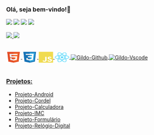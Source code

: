 ### Olá, seja bem-vindo!👋 <br/>

<div>
<a href = "https://www.linkedin.com/in/gildo-bernardes-853924197"><img src="https://img.shields.io/badge/LinkedIn-0077B5?style=for-the-badge&logo=linkedin&logoColor=white" target="_blank" rel="external"></a>
<a href = "https://github.com/GILDOBERNARDES"><img src="https://img.shields.io/badge/GitHub-100000?style=for-the-badge&logo=github&logoColor=white" target="_blank" rel="external"></a>
<a href = "mailto:gildomodf2@gmail.com"><img src="https://img.shields.io/badge/-Gmail-%23333?style=for-the-badge&logo=gmail&logoColor=white" target="_blank" rel="external"></a>
<a href = "https://www.instagram.com/gildobernardes/"><img src="https://img.shields.io/badge/Instagram-E4405F?style=for-the-badge&logo=instagram&logoColor=white" target="_blank" rel="external"></a>
</div><br/>
  
 <div>
  <a href="https://github.com/gildobernardes">
  <img height="180em" src="https://github-readme-stats.vercel.app/api?username=gildobernardes&show_icons=true&theme=dark&include_all_commits=true&count_private=true"/>
  <img height="180em" src="https://github-readme-stats.vercel.app/api/top-langs/?username=gildobernardes&layout=compact&langs_count=7&theme=dark"/>
</div><br/>

<div style="display: inline_block"><br>
  <img align="center" alt="Gildo-HTML" height="30" width="40" src="https://raw.githubusercontent.com/devicons/devicon/master/icons/html5/html5-original.svg">
  <img align="center" alt="Gildo-CSS" height="30" width="40" src="https://raw.githubusercontent.com/devicons/devicon/master/icons/css3/css3-original.svg">
  <img align="center" alt="Gildo-Js" height="30" width="40" src="https://raw.githubusercontent.com/devicons/devicon/master/icons/javascript/javascript-plain.svg">
  <img align="center" alt="Gildo-React" height="30" width="40" src="https://raw.githubusercontent.com/devicons/devicon/master/icons/react/react-original.svg">
  <img align="center" alt="Gildo-Github" height="30" width="40" src="https://cdn.jsdelivr.net/gh/devicons/devicon/icons/github/github-original.svg"/>
  <img align="center" alt="Gildo-Vscode" height="30" width="40" src="https://cdn.jsdelivr.net/gh/devicons/devicon/icons/vscode/vscode-original.svg"/>
</div><br/>

### Projetos:<br/>
<div>
   <ul>
        <li><a href="https://gildobernardes.github.io/projeto-android/#" target="_blank" rel="external">Projeto-Android</a></li>
        <li><a href="https://gildobernardes.github.io/projeto-cordel/" target="_blank" rel="external">Projeto-Cordel</a></li>
        <li><a href="https://gildobernardes.github.io/projeto-calculadora/" target="_blank" rel="external">Projeto-Calculadora</a></li>
        <li><a href="https://gildobernardes.github.io/projeto-imc/" target="_blank" rel="external">Projeto-IMC</a></li>
        <li><a href="https://gildobernardes.github.io/projeto-formulario/" target="_blank" rel="external">Projeto-Formulário</a></li>
        <li><a href="https://gildobernardes.github.io/relogio-digital/" target="_blank" rel="external">Projeto-Relógio-Digital
    </ul>
</div>

